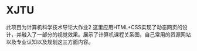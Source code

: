 # XJTU
此项目为计算机科学技术导论大作业2
这里应用HTML+CSS实现了动态网页的设计，并融入了一部分的视觉效果。展示了计算机课程关系图，自己常用的资源网站以及专业认知以及规划这三方面内容。
